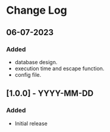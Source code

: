 # Change Log

## 06-07-2023

### Added

- database design.
- execution time and escape function.
- config file.

## [1.0.0] - YYYY-MM-DD

### Added

- Initial release 
